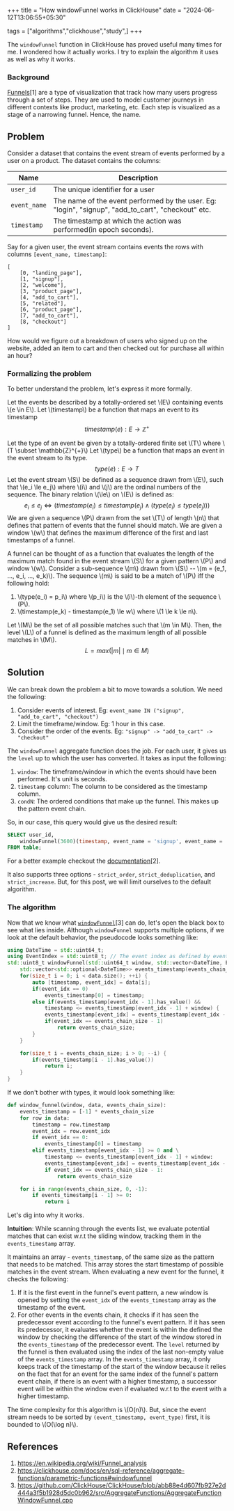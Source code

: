 +++
title = "How windowFunnel works in ClickHouse"
date = "2024-06-12T13:06:55+05:30"

tags = ["algorithms","clickhouse","study",]
+++

The `windowFunnel` function in ClickHouse has proved useful many times for me. I wondered how it actually works. I try to explain the algorithm it uses as well as why it works.


### Background
[Funnels](https://en.wikipedia.org/wiki/Funnel_analysis)[1] are a type of visualization that track how many users progress through a set of steps.
They are used to model customer journeys in different contexts like product, marketing, etc. Each step is visualized as a stage of a narrowing funnel. Hence, the name.

## Problem
Consider a dataset that contains the event stream of events performed by a user on a product.
The dataset contains the columns:

| Name         | Description                                                                                        |
| ------------ | -------------------------------------------------------------------------------------------------- |
| `user_id`    | The unique identifier for a user                                                                   |
| `event_name` | The name of the event performed by the user. Eg: "login", "signup", "add_to_cart", "checkout" etc. |
| `timestamp`  | The timestamp at which the action was performed(in epoch seconds).                                 |
Say for a given user, the event stream contains events the rows with columns `[event_name, timestamp]`:
```
[
	[0, "landing_page"],
	[1, "signup"],
	[2, "welcome"],
	[3, "product_page"],
	[4, "add_to_cart"],
	[5, "related"],
	[6, "product_page"],
	[7, "add_to_cart"],
	[8, "checkout"]
]
```

How would we figure out a breakdown of users who signed up on the website, added an item to cart and then checked out for purchase all within an hour?


### Formalizing the problem
To better understand the problem, let's express it more formally.

Let the events be described by a totally-ordered set \\(E\\) containing events \\(e \in E\\).
Let \\(timestamp\\) be a function that maps an event to its timestamp
$$timestamp(e): E \rightarrow \mathbb{Z}^{+}$$

Let the type of an event be given by a totally-ordered finite set \\(T\\) where \\(T \subset \mathbb{Z}^{+}\\)
Let \\(type\\) be a function that maps an event in the event stream to its type.
$$type(e): E \rightarrow T$$
Let the event stream \\(S\\) be defined as a sequence drawn from \\(E\\), such that \\(e_i \le e_j\\) where \\(i\\) and \\(j\\) are the ordinal numbers of the sequence. The binary relation \\(\le\\) on \\(E\\) is defined as:
$$e_i \le e_j \iff (timestamp(e_i) \le timestamp(e_j) \wedge (type(e_i) \le type(e_j)))$$
We are given a sequence \\(P\\) drawn from the set \\(T\\) of length \\(n\\) that defines that pattern of events that the funnel should match.
We are given a window \\(w\\) that defines the maximum difference of the first and last timestamps of a funnel.

A funnel can be thought of as a function that evaluates the length of the maximum match found in the event stream \\(S\\) for a given pattern \\(P\\) and window \\(w\\). 
Consider a sub-sequence \\(m\\) drawn from \\(S\\) -- \\(m = (e_1, ..., e_i, ..., e_k)\\). The sequence \\(m\\) is said to be a match of \\(P\\) iff the following hold:
1. \\(type(e_i) = p_i\\) where \\(p_i\\) is the \\(i\\)-th element of the sequence \\(P\\).
2. \\(timestamp(e_k) - timestamp(e_1) \le w\\) where \\(1 \le k \le n\\). 

Let \\(M\\) be the set of all possible matches such that \\(m \in M\\). Then, the level \\(L\\)  of a funnel is defined as the maximum length of all possible matches in \\(M\\).
$$L = max(|m| \mid m \in M) $$
## Solution
We can break down the problem a bit to move towards a solution.
We need the following:
1. Consider events of interest. Eg: `event_name IN ("signup", "add_to_cart", "checkout")`
2. Limit the timeframe/window. Eg: 1 hour in this case.
3. Consider the order of the events. Eg: `"signup" -> "add_to_cart" -> "checkout"`

The `windowFunnel` aggregate function does the job. For each user, it gives us the `level` up to which the user has converted.
It takes as input the following:
1. `window`: The timeframe/window in which the events should have been performed. It's unit is seconds.
2. `timestamp` column: The column to be considered as the timestamp column.
3. `condN`: The ordered conditions that make up the funnel. This makes up the pattern event chain.

So, in our case, this query would give us the desired result:
```sql
SELECT user_id,
	windowFunnel(3600)(timestamp, event_name = 'signup', event_name = 'add_to_cart', event_name = 'checkout') AS level
FROM table;
```
For a better example checkout the [documentation](https://clickhouse.com/docs/en/sql-reference/aggregate-functions/parametric-functions#windowfunnel)[2].

It also supports three options - `strict_order`, `strict_deduplication`, and `strict_increase`. But, for this post, we will limit ourselves to the default algorithm.

### The algorithm
Now that we know what [`windowFunnel`](https://github.com/ClickHouse/ClickHouse/blob/abb88e4d607fb927e2d444a3f5b1928d5dc0b962/src/AggregateFunctions/AggregateFunctionWindowFunnel.cpp)[3] can do, let's open the black box to see what lies inside.
Although `windowFunnel` supports multiple options, if we look at the default behavior, the pseudocode looks something like:
```cpp
using DateTime = std::uint64_t;
using EventIndex = std::uint8_t; // The event index as defined by event chain
std::uint8_t windowFunnel(std::uint64_t window, std::vector<DateTime, EventType> data, std::uint8_t events_chain_size) {
	std::vector<std::optional<DateTime>> events_timestamp(events_chain_size);
	for(size_t i = 0; i < data.size(); ++i) {
		auto [timestamp, event_idx] = data[i];
		if(event_idx == 0)
			events_timestamp[0] = timestamp;
		else if(events_timestamp[event_idx - 1].has_value() &&
			timestamp <= events_timestamp[event_idx - 1] + window) {
			events_timestamp[event_idx] = events_timestamp[event_idx - 1];
			if(event_idx == events_chain_size - 1)
				return events_chain_size;
		}
	}

	for(size_t i = events_chain_size; i > 0; --i) {
		if(events_timestamp[i - 1].has_value())
			return i;
	}
}
```
If we don't bother with types, it would look something like:
```python
def window_funnel(window, data, events_chain_size):
	events_timestamp = [-1] * events_chain_size
	for row in data:
		timestamp = row.timestamp
		event_idx = row.event_idx
		if event_idx == 0:
			events_timestamp[0] = timestamp
		elif events_timestamp[event_idx - 1] >= 0 and \
			timestamp <= events_timestamp[event_idx - 1] + window:
			events_timestamp[event_idx] = events_timestamp[event_idx - 1]
			if event_idx == events_chain_size - 1:
				return events_chain_size

	for i in range(events_chain_size, 0, -1):
		if events_timestamp[i - 1] >= 0:
			return i
```

Let's dig into why it works.

**Intuition**: While scanning through the events list, we evaluate potential matches that can exist w.r.t the sliding window, tracking them in the `events_timestamp` array.

It maintains an array - `events_timestamp`, of the same size as the pattern that needs to be matched. This array stores the start timestamp of possible matches in the event stream. When evaluating a new event for the funnel, it checks the following:
1. If it is the first event in the funnel's event pattern, a new window is opened by setting the `event_idx` of the `events_timestamp` array as the timestamp of the event.
2. For other events in the events chain, it checks if it has seen the predecessor event according to the funnel's event pattern. If it has seen its predecessor, it evaluates whether the event is within the defined the window by checking the difference of the start of the window stored in the `events_timestamp` of the predecessor event.
The `level` returned by the funnel is then evaluated using the index of the last non-empty value of the `events_timestamp` array.
In the `events_timestamp` array, it only keeps track of the timestamp of the start of the window because it relies on the fact that for an event for the same index of the funnel's pattern event chain, if there is an event with a higher timestamp, a successor event will be within the window even if evaluated w.r.t to the event with a higher timestamp.

The time complexity for this algorithm is \\(O(n)\\). But, since the event stream needs to be sorted by `(event_timestamp, event_type)` first, it is bounded to \\(O(\log n)\\).


## References
1. https://en.wikipedia.org/wiki/Funnel_analysis
2. https://clickhouse.com/docs/en/sql-reference/aggregate-functions/parametric-functions#windowfunnel
3. https://github.com/ClickHouse/ClickHouse/blob/abb88e4d607fb927e2d444a3f5b1928d5dc0b962/src/AggregateFunctions/AggregateFunctionWindowFunnel.cpp
